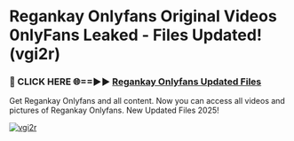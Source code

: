 # Regankay Onlyfans Original Videos 0nlyFans Leaked - Files Updated! (vgi2r)

<h3>🔴 CLICK HERE 🌐==►► <a href="https://tinyurl.com/ehrbuxhb" rel="nofollow">Regankay Onlyfans Updated Files</a></h3>

Get Regankay Onlyfans and all content. Now you can access all videos and pictures of Regankay Onlyfans. New Updated Files 2025!

[![vgi2r](https://i.imgur.com/lVYEuWS.gif)](https://tinyurl.com/ehrbuxhb)
